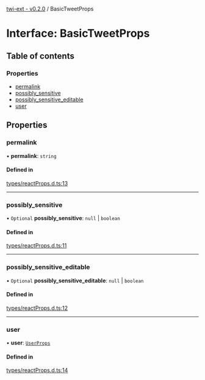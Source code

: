 [twi-ext - v0.2.0](../README.md) / BasicTweetProps

# Interface: BasicTweetProps

## Table of contents

### Properties

- [permalink](BasicTweetProps.md#permalink)
- [possibly\_sensitive](BasicTweetProps.md#possibly_sensitive)
- [possibly\_sensitive\_editable](BasicTweetProps.md#possibly_sensitive_editable)
- [user](BasicTweetProps.md#user)

## Properties

### permalink

• **permalink**: `string`

#### Defined in

[types/reactProps.d.ts:13](https://github.com/Robot-Inventor/twi-ext/blob/6fd4d61b7fda2561a1ab6c463e3cdf2391304708/src/types/reactProps.d.ts#L13)

___

### possibly\_sensitive

• `Optional` **possibly\_sensitive**: ``null`` \| `boolean`

#### Defined in

[types/reactProps.d.ts:11](https://github.com/Robot-Inventor/twi-ext/blob/6fd4d61b7fda2561a1ab6c463e3cdf2391304708/src/types/reactProps.d.ts#L11)

___

### possibly\_sensitive\_editable

• `Optional` **possibly\_sensitive\_editable**: ``null`` \| `boolean`

#### Defined in

[types/reactProps.d.ts:12](https://github.com/Robot-Inventor/twi-ext/blob/6fd4d61b7fda2561a1ab6c463e3cdf2391304708/src/types/reactProps.d.ts#L12)

___

### user

• **user**: [`UserProps`](UserProps.md)

#### Defined in

[types/reactProps.d.ts:14](https://github.com/Robot-Inventor/twi-ext/blob/6fd4d61b7fda2561a1ab6c463e3cdf2391304708/src/types/reactProps.d.ts#L14)
